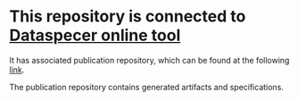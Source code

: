 # This repository is connected to [Dataspecer online tool](http://localhost:5174)

It has associated publication repository, which can be found at the following [link](https://github.com/RadStr-bot/3e029879-e5c6-4311-8763-34e6702b647e-publication-repo).

The publication repository contains generated artifacts and specifications.